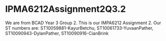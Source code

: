 # IPMA6212Assignment2Q3.2
We are from BCAD Year 3 Group 2. This is our IMPA6212 Assignment 2. Our ST numbers are: ST10059881-KayurBetchu, ST10061733-YuvaanPather, ST10090943-DylanPather, ST10090916-CianBrink
